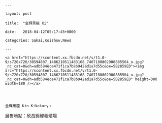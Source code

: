 
    --- 

    layout: post 

    title:  "金輝黑龍 Ki" 

    date:   2018-04-12T05:17:45+0000 

    categories: Sakai,Koishow,News 

    --- 

    <a href="https://scontent.xx.fbcdn.net/v/t1.0-9/s720x720/30594807_1486210511483168_7407180802900885504_o.jpg?_nc_cat=0&oh=adb584ece471f1ca7b8b942ad1a7d55c&oe=5B2859ED"><img src="https://scontent.xx.fbcdn.net/v/t1.0-9/s720x720/30594807_1486210511483168_7407180802900885504_o.jpg?_nc_cat=0&oh=adb584ece471f1ca7b8b942ad1a7d55c&oe=5B2859ED" height=300 width=180 /></a> 
 

    

    金輝黑龍 Kin Kikokuryu
展售地點：欣昌錦鯉養殖場
    

    